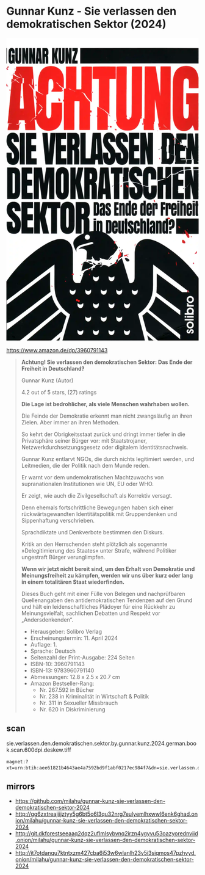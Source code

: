 # Gunnar Kunz - Sie verlassen den demokratischen Sektor (2024)

![Gunnar Kunz - Sie verlassen den demokratischen Sektor (2024)](cover.webp)

https://www.amazon.de/dp/3960791143

<blockquote>

**Achtung! Sie verlassen den demokratischen Sektor: Das Ende der Freiheit in Deutschland?**

Gunnar Kunz (Autor)

4.2 out of 5 stars, (27) ratings

**Die Lage ist bedrohlicher, als viele Menschen wahrhaben wollen.**

Die Feinde der Demokratie erkennt man nicht zwangsläufig an ihren Zielen.
Aber immer an ihren Methoden.

So kehrt der Obrigkeitsstaat zurück und dringt immer tiefer in die Privatsphäre seiner Bürger vor:
mit Staatstrojaner, Netzwerkdurchsetzungsgesetz oder digitalem Identitätsnachweis.

Gunnar Kunz entlarvt NGOs, die durch nichts legitimiert werden,
und Leitmedien, die der Politik nach dem Munde reden.

Er warnt vor dem undemokratischen Machtzuwachs von supranationalen Institutionen wie UN, EU oder WHO.

Er zeigt, wie auch die Zivilgesellschaft als Korrektiv versagt.

Denn ehemals fortschrittliche Bewegungen
haben sich einer rückwärtsgewandten Identitätspolitik mit Gruppendenken und Sippenhaftung verschrieben.

Sprachdiktate und Denkverbote bestimmen den Diskurs.

Kritik an den Herrschenden steht plötzlich als sogenannte »Delegitimierung des Staates« unter Strafe,
während Politiker ungestraft Bürger verunglimpfen.

**Wenn wir jetzt nicht bereit sind,
um den Erhalt von Demokratie und Meinungsfreiheit zu kämpfen,
werden wir uns über kurz oder lang in einem totalitären Staat wiederfinden.**

Dieses Buch geht mit einer Fülle von Belegen und nachprüfbaren Quellenangaben den antidemokratischen Tendenzen auf den Grund
und hält ein leidenschaftliches Plädoyer für eine Rückkehr zu Meinungsvielfalt,
sachlichen Debatten und Respekt vor „Andersdenkenden“.

- Herausgeber: Solibro Verlag
- Erscheinungstermin: 11. April 2024
- Auflage: 1.
- Sprache: Deutsch
- Seitenzahl der Print-Ausgabe: 224 Seiten
- ISBN-10: 3960791143
- ISBN-13: 9783960791140
- Abmessungen: 12.8 x 2.5 x 20.7 cm
- Amazon Bestseller-Rang:
  - Nr. 267.592 in Bücher
  - Nr. 238 in Kriminalität in Wirtschaft & Politik
  - Nr. 311 in Sexueller Missbrauch
  - Nr. 620 in Diskriminierung

</blockquote>

## scan

sie.verlassen.den.demokratischen.sektor.by.gunnar.kunz.2024.german.book.scan.600dpi.deskew.tiff

```
magnet:?xt=urn:btih:aee61821b4643ae4a7592bd9f1abf0217ec984f7&dn=sie.verlassen.den.demokratischen.sektor.by.gunnar.kunz.2024.german.book.scan.600dpi.deskew.tiff&xl=795626127&tr=udp%3A%2F%2F45.9.60.30%3A6969%2Fannounce&tr=udp%3A%2F%2F185.216.179.62%3A25%2Fannounce&tr=udp%3A%2F%2F93.158.213.92%3A1337%2Fannounce&tr=udp%3A%2F%2F107.189.2.131%3A1337%2Fannounce&piece_size=4194304
```

## mirrors

- https://github.com/milahu/gunnar-kunz-sie-verlassen-den-demokratischen-sektor-2024
- http://gg6zxtreajiijztyy5g6bt5o6l3qu32nrg7eulyemlhxwwl6enk6ghad.onion/milahu/gunnar-kunz-sie-verlassen-den-demokratischen-sektor-2024
- http://git.dkforestseeaaq2dqz2uflmlsybvnq2irzn4ygyvu53oazyorednviid.onion/milahu/gunnar-kunz-sie-verlassen-den-demokratischen-sektor-2024
- http://it7otdanqu7ktntxzm427cba6i53w6wlanlh23v5i3siqmos47pzhvyd.onion/milahu/gunnar-kunz-sie-verlassen-den-demokratischen-sektor-2024
